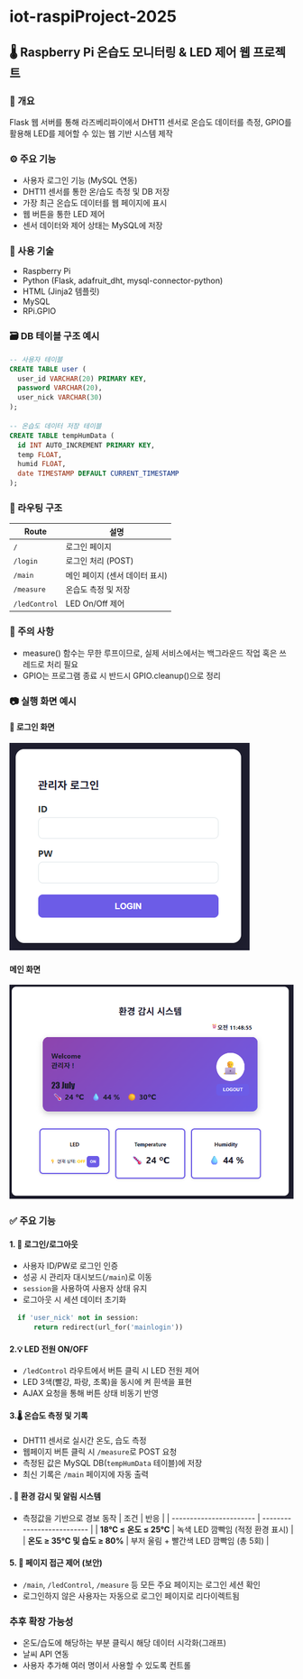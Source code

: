 # iot-raspiProject-2025
## 🌡️ Raspberry Pi 온습도 모니터링 & LED 제어 웹 프로젝트

### 📌 개요
Flask 웹 서버를 통해 라즈베리파이에서 DHT11 센서로 온습도 데이터를 측정, GPIO를 활용해 LED를 제어할 수 있는 웹 기반 시스템 제작

### ⚙️ 주요 기능
- 사용자 로그인 기능 (MySQL 연동)
- DHT11 센서를 통한 온/습도 측정 및 DB 저장
- 가장 최근 온습도 데이터를 웹 페이지에 표시
- 웹 버튼을 통한 LED 제어
- 센서 데이터와 제어 상태는 MySQL에 저장

### 🧱 사용 기술
- Raspberry Pi
- Python (Flask, adafruit_dht, mysql-connector-python)
- HTML (Jinja2 템플릿)
- MySQL
- RPi.GPIO

### 🗃️ DB 테이블 구조 예시
```sql
-- 사용자 테이블
CREATE TABLE user (
  user_id VARCHAR(20) PRIMARY KEY,
  password VARCHAR(20),
  user_nick VARCHAR(30)
);

-- 온습도 데이터 저장 테이블
CREATE TABLE tempHumData (
  id INT AUTO_INCREMENT PRIMARY KEY,
  temp FLOAT,
  humid FLOAT,
  date TIMESTAMP DEFAULT CURRENT_TIMESTAMP
);
```
### 📌 라우팅 구조
| Route         | 설명                 |
| ------------- | ------------------ |
| `/`           | 로그인 페이지            |
| `/login`      | 로그인 처리 (POST)      |
| `/main`       | 메인 페이지 (센서 데이터 표시) |
| `/measure`    | 온습도 측정 및 저장        |
| `/ledControl` | LED On/Off 제어      |

### 🚨 주의 사항
- measure() 함수는 무한 루프이므로, 실제 서비스에서는 백그라운드 작업 혹은 쓰레드로 처리 필요
- GPIO는 프로그램 종료 시 반드시 GPIO.cleanup()으로 정리

### 📷 실행 화면 예시
#### 🔐 로그인 화면
<img src="./project/image/001.png">

#### 메인 화면
<img src="./project/image/002.png">


### ✅ 주요 기능
#### 1. 🔐 로그인/로그아웃
- 사용자 ID/PW로 로그인 인증
- 성공 시 관리자 대시보드(`/main`)로 이동
- `session`을 사용하여 사용자 상태 유지
- 로그아웃 시 세션 데이터 초기화
```python
  if 'user_nick' not in session:
      return redirect(url_for('mainlogin'))
```

#### 2.💡 LED 전원 ON/OFF
- `/ledControl` 라우트에서 버튼 클릭 시 LED 전원 제어
- LED 3색(빨강, 파랑, 초록)을 동시에 켜 흰색을 표현
- AJAX 요청을 통해 버튼 상태 비동기 반영

#### 3.🌡️ 온습도 측정 및 기록
- DHT11 센서로 실시간 온도, 습도 측정
- 웹페이지 버튼 클릭 시 `/measure`로 POST 요청
- 측정된 값은 MySQL DB(`tempHumData` 테이블)에 저장
- 최신 기록은 `/main` 페이지에 자동 출력

#### . 🚨 환경 감시 및 알림 시스템
- 측정값을 기반으로 경보 동작
| 조건                      | 반응                         |
| ----------------------- | -------------------------- |
| **18℃ ≤ 온도 ≤ 25℃**      | 녹색 LED 깜빡임 (적정 환경 표시)      |
| **온도 ≥ 35℃ 및 습도 ≥ 80%** | 부저 울림 + 빨간색 LED 깜빡임 (총 5회) |


#### 5. 🔐 페이지 접근 제어 (보안)
- `/main`, `/ledControl`, `/measure` 등 모든 주요 페이지는 로그인 세션 확인
- 로그인하지 않은 사용자는 자동으로 로그인 페이지로 리다이렉트됨


### 추후 확장 가능성
- 온도/습도에 해당하는 부분 클릭시 해당 데이터 시각화(그래프)
- 날씨 API 연동
- 사용자 추가해 여러 명이서 사용할 수 있도록 컨트롤